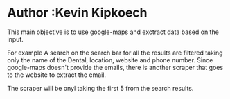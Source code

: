 # Author :Kevin Kipkoech


This main objective is to use google-maps and exctract data based on the input.

For example A search on the search bar for <dentist> all the results are filtered taking only the name of the Dental, location, website and phone number.
Since google-maps doesn't provide the emails, there is another scraper that goes to the website to extract the email.

The scraper will be onyl taking the first 5 from the  search results.
